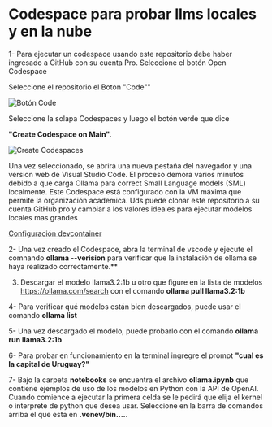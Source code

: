 # Codespace para probar llms locales y en la nube


1- Para ejecutar un codespace usando este repositorio debe haber ingresado a GitHub con su cuenta Pro. Seleccione el botón Open Codespace

Seleccione el repositorio el Boton "Code""


![Botón Code](imagenes/Code_btn.png)

Seleccione la solapa Codespaces y luego el botón verde que dice

 **"Create Codespace on Main"**.  

![Create Codespaces](imagenes/CreateCodespace.png)

Una vez seleccionado, se abrirá una nueva pestaña del navegador y una version web de Visual Studio Code. El proceso demora varios minutos debido a que carga Ollama para correct Small Language models (SML) localmente.
Este Codespace está configurado con la VM máxima que permite la organización academica. Uds puede clonar este repositorio a su cuenta GitHub pro y cambiar a los valores ideales para ejecutar modelos locales mas grandes

[Configuración devcontainer](.devcontainer/devcontainer.json)


2- Una vez creado el Codespace, abra la terminal de vscode y ejecute el comnando **ollama --verision** para verificar que la instalación de ollama se haya realizado correctamente.**

3. Descargar el modelo llama3.2:1b u otro que figure en la lista de modelos <https://ollama.com/search>  con el comando **ollama pull llama3.2:1b**

4- Para verificar qué modelos están bien descargados, puede usar el comando **ollama list**

5- Una vez descargado el modelo, puede probarlo con el comando **ollama run llama3.2:1b**

6- Para probar en funcionamiento en la terminal ingregre el prompt **"cual es la capital de Uruguay?"**

7- Bajo la carpeta **notebooks** se encuentra el archivo **ollama.ipynb** que contiene ejemplos de uso de los modelos en Python con la API de OpenAI. Cuando comience a ejecutar la primera celda se le pedirá que elija el kernel o interprete de python que desea usar. Seleccione en la barra de comandos arriba el que esta en **.venev/bin.....**

